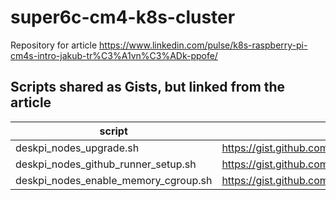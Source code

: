 # super6c-cm4-k8s-cluster
Repository for article https://www.linkedin.com/pulse/k8s-raspberry-pi-cm4s-intro-jakub-tr%C3%A1vn%C3%ADk-ppofe/

## Scripts shared as Gists, but linked from the article
script | gist url
-------| --------
deskpi_nodes_upgrade.sh | https://gist.github.com/tvarohohlavy/275f899f85bdd89aa0d7b8c0e91695e0
deskpi_nodes_github_runner_setup.sh | https://gist.github.com/tvarohohlavy/85e9ba41f4658404e03491f4ebd6527b
deskpi_nodes_enable_memory_cgroup.sh | https://gist.github.com/tvarohohlavy/99f932808c6b2a81000b2fb0b59d5b5a
